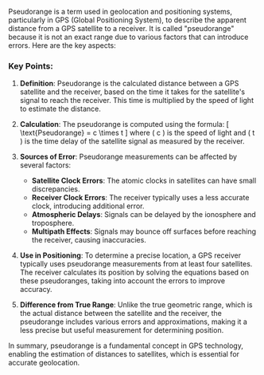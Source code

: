 Pseudorange is a term used in geolocation and positioning systems, particularly in GPS (Global Positioning System), to describe the apparent distance from a GPS satellite to a receiver. It is called "pseudorange" because it is not an exact range due to various factors that can introduce errors. Here are the key aspects:

### Key Points:

1. **Definition**: Pseudorange is the calculated distance between a GPS satellite and the receiver, based on the time it takes for the satellite's signal to reach the receiver. This time is multiplied by the speed of light to estimate the distance.

2. **Calculation**: The pseudorange is computed using the formula:
   \[
   \text{Pseudorange} = c \times t
   \]
   where \( c \) is the speed of light and \( t \) is the time delay of the satellite signal as measured by the receiver.

3. **Sources of Error**: Pseudorange measurements can be affected by several factors:
   - **Satellite Clock Errors**: The atomic clocks in satellites can have small discrepancies.
   - **Receiver Clock Errors**: The receiver typically uses a less accurate clock, introducing additional error.
   - **Atmospheric Delays**: Signals can be delayed by the ionosphere and troposphere.
   - **Multipath Effects**: Signals may bounce off surfaces before reaching the receiver, causing inaccuracies.

4. **Use in Positioning**: To determine a precise location, a GPS receiver typically uses pseudorange measurements from at least four satellites. The receiver calculates its position by solving the equations based on these pseudoranges, taking into account the errors to improve accuracy.

5. **Difference from True Range**: Unlike the true geometric range, which is the actual distance between the satellite and the receiver, the pseudorange includes various errors and approximations, making it a less precise but useful measurement for determining position.

In summary, pseudorange is a fundamental concept in GPS technology, enabling the estimation of distances to satellites, which is essential for accurate geolocation.